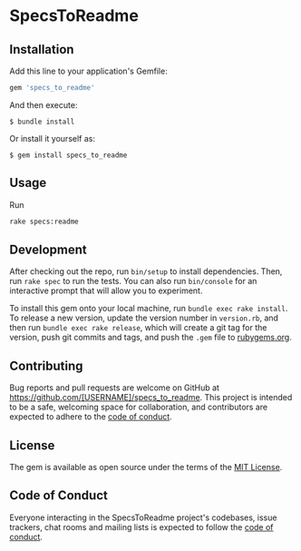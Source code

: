 # SpecsToReadme


## Installation

Add this line to your application's Gemfile:

```ruby
gem 'specs_to_readme'
```

And then execute:

    $ bundle install

Or install it yourself as:

    $ gem install specs_to_readme

## Usage

Run

```bash
rake specs:readme
```

## Development

After checking out the repo, run `bin/setup` to install dependencies. Then, run `rake spec` to run the tests. You can also run `bin/console` for an interactive prompt that will allow you to experiment.

To install this gem onto your local machine, run `bundle exec rake install`. To release a new version, update the version number in `version.rb`, and then run `bundle exec rake release`, which will create a git tag for the version, push git commits and tags, and push the `.gem` file to [rubygems.org](https://rubygems.org).

## Contributing

Bug reports and pull requests are welcome on GitHub at https://github.com/[USERNAME]/specs_to_readme. This project is intended to be a safe, welcoming space for collaboration, and contributors are expected to adhere to the [code of conduct](https://github.com/[USERNAME]/specs_to_readme/blob/master/CODE_OF_CONDUCT.md).


## License

The gem is available as open source under the terms of the [MIT License](https://opensource.org/licenses/MIT).

## Code of Conduct

Everyone interacting in the SpecsToReadme project's codebases, issue trackers, chat rooms and mailing lists is expected to follow the [code of conduct](https://github.com/[USERNAME]/specs_to_readme/blob/master/CODE_OF_CONDUCT.md).

